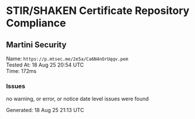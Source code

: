 # STIR/SHAKEN Certificate Repository Compliance

## Martini Security

Name: `https://p.mtsec.me/2e5a/Ca6N4nOrUqqv.pem`\
Tested At: 18 Aug 25 20:54 UTC\
Time: 172ms

### Issues

no warning, or error, or notice date level issues were found

Generated: 18 Aug 25 21:13 UTC